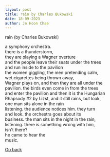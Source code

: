 ```yaml
---
layout: post
title: rain by Charles Bukowski
date: 18-09-2023
author: Je Hoon Chae
---
```


rain (by Charles Bukowski)

a symphony orchestra.  
there is a thunderstorm,  
they are playing a Wagner overture  
and the people leave their seats under the trees  
and run inside to the pavilion  
the women giggling, the men pretending calm,  
wet cigarettes being thrown away,  
Wagner plays on, and then they are all under the  
pavilion. the birds even come in from the trees  
and enter the pavilion and then it is the Hungarian  
Rhapsody #2 by Lizst, and it still rains, but look,  
one man sits alone in the rain  
listening. the audience notices him. they turn  
and look. the orchestra goes about its  
business. the man sits in the night in the rain,  
listening. there is something wrong with him,  
isn't there?  
he came to hear the  
music.


[Go back](https://jehoonchae.github.io/blog)
